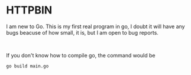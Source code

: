 # HTTPBIN

I am new to Go. This is my first real program in go, I doubt it will have any bugs beacuse of how small, it is, but I am open to bug reports.

<br>

If you don't know how to compile go, the command would be 
```bash
go build main.go
```
